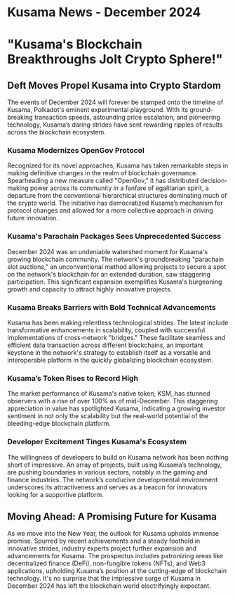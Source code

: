 # Kusama News - December 2024

# "Kusama's Blockchain Breakthroughs Jolt Crypto Sphere!"

## Deft Moves Propel Kusama into Crypto Stardom

The events of December 2024 will forever be stamped onto the timeline of Kusama,
Polkadot's eminent experimental playground. With its ground-breaking transaction
speeds, astounding price escalation, and pioneering technology, Kusama’s daring
strides have sent rewarding ripples of results across the blockchain ecosystem.

### Kusama Modernizes OpenGov Protocol

Recognized for its novel approaches, Kusama has taken remarkable steps in making
definitive changes in the realm of blockchain governance. Spearheading a new
measure called "OpenGov," it has distributed decision-making power across its
community in a fanfare of egalitarian spirit, a departure from the conventional
hierarchical structures dominating much of the crypto world. The initiative has
democratized Kusama’s mechanism for protocol changes and allowed for a more
collective approach in driving future innovation.

### Kusama's Parachain Packages Sees Unprecedented Success

December 2024 was an undeniable watershed moment for Kusama's growing blockchain
community. The network's groundbreaking "parachain slot auctions," an
unconventional method allowing projects to secure a spot on the network's
blockchain for an extended duration, saw staggering participation. This
significant expansion exemplifies Kusama's burgeoning growth and capacity to
attract highly innovative projects.

### Kusama Breaks Barriers with Bold Technical Advancements

Kusama has been making relentless technological strides. The latest include
transformative enhancements in scalability, coupled with successful
implementations of cross-network "bridges." These facilitate seamless and
efficient data transaction across different blockchains, an important keystone
in the network's strategy to establish itself as a versatile and interoperable
platform in the quickly globalizing blockchain ecosystem.

### Kusama’s Token Rises to Record High

The market performance of Kusama's native token, KSM, has stunned observers with
a rise of over 100% as of mid-December. This staggering appreciation in value
has spotlighted Kusama, indicating a growing investor sentiment in not only the
scalability but the real-world potential of the bleeding-edge blockchain
platform.

### Developer Excitement Tinges Kusama's Ecosystem

The willingness of developers to build on Kusama network has been nothing short
of impressive. An array of projects, built using Kusama’s technology, are
pushing boundaries in various sectors, notably in the gaming and finance
industries. The network’s conducive developmental environment underscores its
attractiveness and serves as a beacon for innovators looking for a supportive
platform.

## Moving Ahead: A Promising Future for Kusama

As we move into the New Year, the outlook for Kusama upholds immense promise.
Spurred by recent achievements and a steady foothold in innovative strides,
industry experts project further expansion and advancements for Kusama. The
prospectus includes patronizing areas like decentralized finance (DeFi),
non-fungible tokens (NFTs), and Web3 applications, upholding Kusama’s position
at the cutting-edge of blockchain technology. It's no surprise that the
impressive surge of Kusama in December 2024 has left the blockchain world
electrifyingly expectant.

